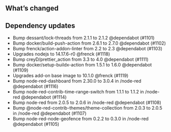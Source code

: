 ## What’s changed

##  Dependency updates

- Bump dessant/lock-threads from 2.1.1 to 2.1.2 @dependabot (#1101)
- Bump docker/build-push-action from 2.6.1 to 2.7.0 @dependabot (#1102)
- Bump frenck/action-addon-linter from 2.2 to 2.3 @dependabot (#1103)
-  Upgrades nodejs to 14.17.6-r0 @frenck (#1118)
- Bump creyD/prettier_action from 3.3 to 4.0 @dependabot (#1111)
- Bump docker/setup-buildx-action from 1.5.1 to 1.6.0 @dependabot (#1109)
-  Upgrades add-on base image to 10.1.0 @frenck (#1119)
- Bump node-red-dashboard from 2.30.0 to 3.0.4 in /node-red @dependabot (#1116)
- Bump node-red-contrib-time-range-switch from 1.1.1 to 1.1.2 in /node-red @dependabot (#1114)
- Bump node-red from 2.0.5 to 2.0.6 in /node-red @dependabot (#1108)
- Bump @node-red-contrib-themes/theme-collection from 2.0.3 to 2.0.5 in /node-red @dependabot (#1107)
- Bump node-red-node-geofence from 0.2.2 to 0.3.0 in /node-red @dependabot (#1105)
